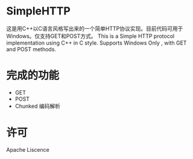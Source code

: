 # SimpleHTTP
这是用C++以C语言风格写出来的一个简单HTTP协议实现。目前代码可用于Windows。仅支持GET和POST方式。
This is a Simple HTTP protocol implementation using C++ in C style. Supports Windows Only , with GET and POST methods.

# 完成的功能
- GET
- POST
- Chunked 编码解析

# 许可
Apache Liscence
